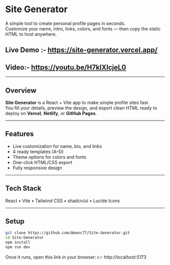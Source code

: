 # Site Generator

A simple tool to create personal profile pages in seconds.  
Customize your name, intro, links, colors, and fonts — then copy the static HTML to host anywhere.

## Live Demo :- https://site-generator.vercel.app/


## Video:- https://youtu.be/H7kIXlcjeL0

---

## Overview

**Site Generator** is a React + Vite app to make simple profile sites fast.  
You fill your details, preview the design, and export clean HTML ready to deploy on **Vercel**, **Netlify**, or **GitHub Pages**.

---

## Features

- Live customization for name, bio, and links  
- 4 ready templates (A–D)  
- Theme options for colors and fonts  
- One-click HTML/CSS export  
- Fully responsive design  

---

## Tech Stack

React • Vite • Tailwind CSS • shadcn/ui • Lucide Icons

---

## Setup

```bash
git clone https://github.com/Amanc77/Site-Generator.git
cd Site-Generator
npm install
npm run dev

```

Once it runs, open this link in your browser:
👉 http://localhost:5173

